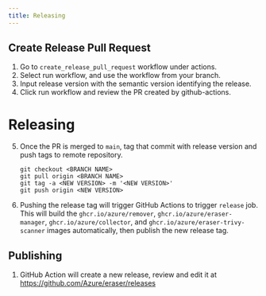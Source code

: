 ```yaml
---
title: Releasing
---
```


## Create Release Pull Request

1. Go to `create_release_pull_request` workflow under actions.
2. Select run workflow, and use the workflow from your branch. 
3. Input release version with the semantic version identifying the release.
4. Click run workflow and review the PR created by github-actions.

# Releasing

5. Once the PR is merged to `main`, tag that commit with release version and push tags to remote repository.

   ```
   git checkout <BRANCH NAME>
   git pull origin <BRANCH NAME>
   git tag -a <NEW VERSION> -m '<NEW VERSION>'
   git push origin <NEW VERSION>
   ```
6. Pushing the release tag will trigger GitHub Actions to trigger `release` job.
   This will build the `ghcr.io/azure/remover`, `ghcr.io/azure/eraser-manager`, `ghcr.io/azure/collector`, and `ghcr.io/azure/eraser-trivy-scanner` images automatically, then publish the new release tag.

## Publishing

1. GitHub Action will create a new release, review and edit it at https://github.com/Azure/eraser/releases